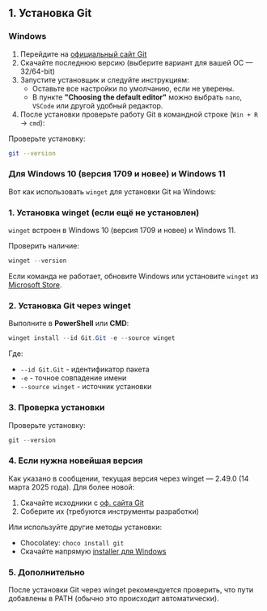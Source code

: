 ## **1. Установка Git**  

### **Windows**

1. Перейдите на [официальный сайт Git](https://git-scm.com/)  
2. Скачайте последнюю версию (выберите вариант для вашей ОС — 32/64-bit)  
3. Запустите установщик и следуйте инструкциям:  
   - Оставьте все настройки по умолчанию, если не уверены.  
   - В пункте **"Choosing the default editor"** можно выбрать `nano`, `VSCode` или другой удобный редактор.  
4. После установки проверьте работу Git в командной строке (`Win + R` → `cmd`):

Проверьте установку:

```bash
git --version
```

### **Для Windows 10 (версия 1709 и новее) и Windows 11**

Вот как использовать `winget` для установки Git на Windows:

### 1. Установка winget (если ещё не установлен)
   
`winget` встроен в Windows 10 (версия 1709 и новее) и Windows 11.

Проверить наличие:

```powershell
winget --version
```

Если команда не работает, обновите Windows или установите `winget` из [Microsoft Store](https://aka.ms/getwinget).

### 2. Установка Git через winget

Выполните в **PowerShell** или **CMD**:

```powershell
winget install --id Git.Git -e --source winget
```

Где:
- `--id Git.Git` - идентификатор пакета
- `-e` - точное совпадение имени
- `--source winget` - источник установки

### 3. Проверка установки

Проверьте установку:

```powershell
git --version
```

### 4. Если нужна новейшая версия

Как указано в сообщении, текущая версия через winget — 2.49.0 (14 марта 2025 года). Для более новой:
1. Скачайте исходники с [оф. сайта Git](https://git-scm.com/)
2. Соберите их (требуются инструменты разработки)

Или используйте другие методы установки:
- Chocolatey: `choco install git`
- Скачайте напрямую [installer для Windows](https://git-scm.com/download/win)

### 5. Дополнительно

После установки Git через winget рекомендуется проверить, что пути добавлены в PATH (обычно это происходит автоматически).
